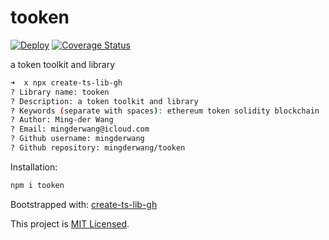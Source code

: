 # tooken

[![Deploy](https://github.com/mingderwang/tooken/workflows/build/badge.svg)](https://github.com/mingderwang/tooken/actions)
[![Coverage Status](https://coveralls.io/repos/github/mingderwang/tooken/badge.svg?branch=master)](https://coveralls.io/github/mingderwang/tooken?branch=master)

a token toolkit and library

```sh
➜  x npx create-ts-lib-gh
? Library name: tooken
? Description: a token toolkit and library
? Keywords (separate with spaces): ethereum token solidity blockchain
? Author: Ming-der Wang
? Email: mingderwang@icloud.com
? Github username: mingderwang
? Github repository: mingderwang/tooken
```

Installation:

```sh
npm i tooken
```

<!-- TODO: add usage examples -->

Bootstrapped with: [create-ts-lib-gh](https://github.com/glebbash/create-ts-lib-gh)

This project is [MIT Licensed](LICENSE).
